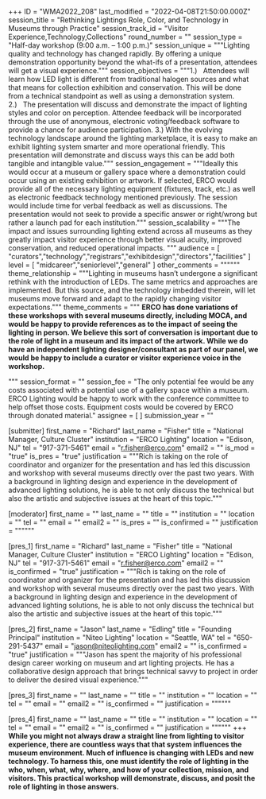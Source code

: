 +++
ID = "WMA2022_208"
last_modified = "2022-04-08T21:50:00.000Z"
session_title = "Rethinking Lightings Role, Color, and Technology in Museums through Practice"
session_track_id = "Visitor Experience,Technology,Collections"
round_number = ""
session_type = "Half-day workshop (9:00 a.m. – 1:00 p.m.)"
session_unique = """Lighting quality and technology has changed rapidly. By offering a unique demonstration opportunity beyond the what-ifs of a presentation, attendees will get a visual experience."""
session_objectives = """1.)   Attendees will learn how LED light is different from traditional halogen sources and what that means for collection exhibition and conservation. This will be done from a technical standpoint as well as using a demonstration system.
2.)   The presentation will discuss and demonstrate the impact of lighting styles and color on perception. Attendee feedback will be incorporated through the use of anonymous, electronic voting/feedback software to provide a chance for audience participation.
3.)	With the evolving technology landscape around the lighting marketplace, it is easy to make an exhibit lighting system smarter and more operational friendly. This presentation will demonstrate and discuss ways this can be add both tangible and intangible value."""
session_engagement = """Ideally this would occur at a museum or gallery space where a demonstration could occur using an existing exhibition or artwork. If selected, ERCO would provide all of the necessary lighting equipment (fixtures, track, etc.) as well as electronic feedback technology mentioned previously. The session would include time for verbal feedback as well as discussions. The presentation would not seek to provide a specific answer or right/wrong but rather a launch pad for each institution."""
session_scalability = """The impact and issues surrounding lighting extend across all museums as they greatly impact visitor experience through better visual acuity, improved conservation, and reduced operational impacts.
"""
audience = [ "curators","technology","registrars","exhibitdesign","directors","facilities" ]
level = [ "midcareer","seniorlevel","general" ]
other_comments = """"""
theme_relationship = """Lighting in museums hasn’t undergone a significant rethink with the introduction of LEDs. The same metrics and approaches are implemented. But this source, and the technology imbedded therein, will let museums move forward and adapt to the rapidly changing visitor expectations."""
theme_comments = """  **ERCO has done variations of these workshops with several museums directly, including MOCA, and would be happy to provide references as to the impact of seeing the lighting in person. We believe this sort of conversation is important due to the role of light in a museum and its impact of the artwork. While we do have an independent lighting designer/consultant as part of our panel, we would be happy to include a curator or visitor experience voice in the workshop.**
  
"""
session_format = ""
session_fee = "The only potential fee would be any costs associated with a potential use of a gallery space within a museum. ERCO Lighting would be happy to work with the conference committee to help offset those costs. Equipment costs would be covered by ERCO through donated material."
assignee = [  ]
submission_year = ""

[submitter]
first_name = "Richard"
last_name = "Fisher"
title = "National Manager, Culture Cluster"
institution = "ERCO Lighting"
location = "Edison, NJ"
tel = "917-371-5461"
email = "r.fisher@erco.com"
email2 = ""
is_mod = "true"
is_pres = "true"
justification = """Rich is taking on the role of coordinator and organizer for the presentation and has led this discussion and workshop with several museums directly over the past two years. With a background in lighting design and experience in the development of advanced lighting solutions, he is able to not only discuss the technical but also the artistic and subjective issues at the heart of this topic."""

[moderator]
first_name = ""
last_name = ""
title = ""
institution = ""
location = ""
tel = ""
email = ""
email2 = ""
is_pres = ""
is_confirmed = ""
justification = """"""

[pres_1]
first_name = "Richard"
last_name = "Fisher"
title = "National Manager, Culture Cluster"
institution = "ERCO Lighting"
location = "Edison, NJ"
tel = "917-371-5461"
email = "r.fisher@erco.com"
email2 = ""
is_confirmed = "true"
justification = """Rich is taking on the role of coordinator and organizer for the presentation and has led this discussion and workshop with several museums directly over the past two years. With a background in lighting design and experience in the development of advanced lighting solutions, he is able to not only discuss the technical but also the artistic and subjective issues at the heart of this topic."""

[pres_2]
first_name = "Jason"
last_name = "Edling"
title = "Founding Principal"
institution = "Niteo Lighting"
location = "Seattle, WA"
tel = "650-291-5437"
email = "jason@niteolighting.com"
email2 = ""
is_confirmed = "true"
justification = """Jason has spent the majority of his professional design career working on museum and art lighting projects. He has a collaborative design approach that brings technical savvy to project in order to deliver the desired visual experience."""

[pres_3]
first_name = ""
last_name = ""
title = ""
institution = ""
location = ""
tel = ""
email = ""
email2 = ""
is_confirmed = ""
justification = """"""

[pres_4]
first_name = ""
last_name = ""
title = ""
institution = ""
location = ""
tel = ""
email = ""
email2 = ""
is_confirmed = ""
justification = """"""
+++
**While you might not always draw a straight line from lighting to visitor experience, there are countless ways that that system influences the museum environment. Much of influence is changing with LEDs and new technology. To harness this, one must identify the role of lighting in the who, when, what, why, where, and how of your collection, mission, and visitors. This practical workshop will demonstrate, discuss, and posit the role of lighting in those answers.**
